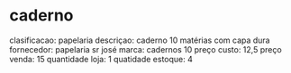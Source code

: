 # caderno

clasificacao: papelaria
descriçao: caderno 10 matérias com capa dura
fornecedor: papelaria sr josé
marca: cadernos 10
preço custo: 12,5
preço venda: 15
quantidade loja: 1
quatidade estoque: 4